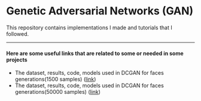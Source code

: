 # Genetic Adversarial Networks (GAN)

This repository contains implementations I made and tutorials that I followed.

---
#### Here are some useful links that are related to some or needed in some projects
* The dataset, results, code, models used in DCGAN for faces generations(1500 samples) ([link](https://drive.google.com/drive/folders/1nWgEU9TsOi82IEuB3wu9lowoZX31DIbm?usp=sharing))
* The dataset, results, code, models used in DCGAN for faces generations(50000 samples) ([link](https://drive.google.com/drive/folders/1CSKZz72WlUy7lSiawsRb_QP-FeguwUob?usp=sharing))